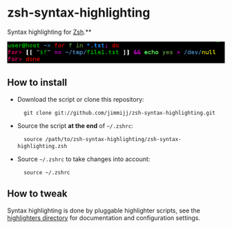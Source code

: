 zsh-syntax-highlighting
=======================

Syntax highlighting for [Zsh](http://www.zsh.org).**

![](misc/screenshot.png)


How to install
--------------

* Download the script or clone this repository:

        git clone git://github.com/jimmijj/zsh-syntax-highlighting.git

* Source the script **at the end** of `~/.zshrc`:

        source /path/to/zsh-syntax-highlighting/zsh-syntax-highlighting.zsh

* Source `~/.zshrc`  to take changes into account:

        source ~/.zshrc

How to tweak
------------

Syntax highlighting is done by pluggable highlighter scripts, see the [highlighters directory](highlighters)
for documentation and configuration settings.
